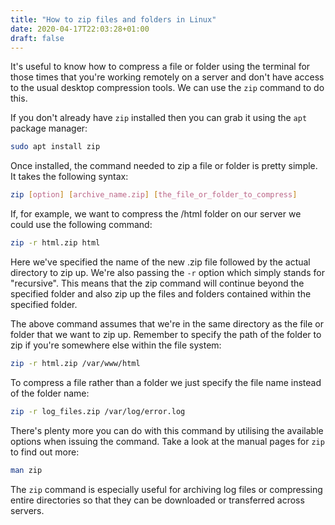 ```yaml
---
title: "How to zip files and folders in Linux"
date: 2020-04-17T22:03:28+01:00
draft: false
---
```

It's useful to know how to compress a file or folder using the terminal for those times that you're working remotely on a server and don't have access to the usual desktop compression tools. We can use the ```zip``` command to do this.

If you don't already have ```zip``` installed then you can grab it using the ```apt``` package manager:

```bash
sudo apt install zip
```

Once installed, the command needed to zip a file or folder is pretty simple. It takes the following syntax:

```bash
zip [option] [archive_name.zip] [the_file_or_folder_to_compress]
```

If, for example, we want to compress the /html folder on our server we could use the following command:

```bash
zip -r html.zip html
```

Here we've specified the name of the new .zip file followed by the actual directory to zip up. We're also passing the ```-r``` option which simply stands for "recursive". This means that the zip command will continue beyond the specified folder and also zip up the files and folders contained within the specified folder.

The above command assumes that we're in the same directory as the file or folder that we want to zip up. Remember to specify the path of the folder to zip if you're somewhere else within the file system:

```bash
zip -r html.zip /var/www/html
```

To compress a file rather than a folder we just specify the file name instead of the folder name:

```bash
zip -r log_files.zip /var/log/error.log
```

There's plenty more you can do with this command by utilising the available options when issuing the command. Take a look at the manual pages for ```zip``` to find out more:

```bash
man zip
```

The ```zip``` command is especially useful for archiving log files or compressing entire directories so that they can be downloaded or transferred across servers.